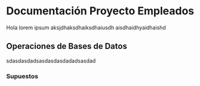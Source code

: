# Documentación Proyecto Empleados
Hola lorem ipsum aksjdhaksdhaiksdhaiusdh aisdhaidhyaidhaishd

## Operaciones de Bases de Datos
sdasdasdadsasdasdasdadadsasdad

### Supuestos
